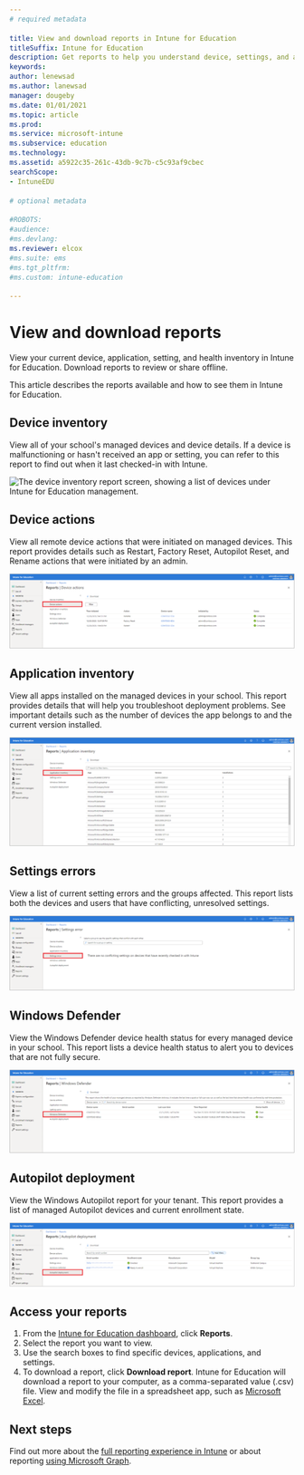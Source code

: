 ```yaml
---
# required metadata

title: View and download reports in Intune for Education 
titleSuffix: Intune for Education
description: Get reports to help you understand device, settings, and application activity in Intune for Education.
keywords:
author: lenewsad
ms.author: lanewsad
manager: dougeby
ms.date: 01/01/2021
ms.topic: article
ms.prod:
ms.service: microsoft-intune
ms.subservice: education
ms.technology:
ms.assetid: a5922c35-261c-43db-9c7b-c5c93af9cbec
searchScope:
- IntuneEDU

# optional metadata

#ROBOTS:
#audience:
#ms.devlang:
ms.reviewer: elcox
#ms.suite: ems
#ms.tgt_pltfrm:
#ms.custom: intune-education

---
```


# View and download reports

View your current device, application, setting, and health inventory in Intune for Education. Download reports to review or share offline.

This article describes the reports available and how to see them in Intune for Education.

## Device inventory
View all of your school's managed devices and device details. If a device is malfunctioning or hasn't received an app or setting, you can refer to this report to find out when it last checked-in with Intune.   

   ![The device inventory report screen, showing a list of devices under Intune for Education management.](./media/reports-001-device-inventory.png)

## Device actions
View all remote device actions that were initiated on managed devices. This report provides details such as Restart, Factory Reset, Autopilot Reset, and Rename actions that were initiated by an admin.

   ![The device action report screen, showing a list of devices under Intune for Education management.](./media/reports-002-device-actions.png)

## Application inventory
View all apps installed on the managed devices in your school. This report provides details that will help you troubleshoot deployment problems. See important details such as the number of devices the app belongs to and the current version installed.  
 
   ![The application inventory report screen, showing a list of apps under Intune for Education management.](./media/reports-003-app-inventory.png)  

## Settings errors
View a list of current setting errors and the groups affected. This report lists both the devices and users that have conflicting, unresolved settings.   

   ![The settings errors report screen, showing a list of setting conflicts.](./media/reports-004-settings-error.png)

## Windows Defender
View the Windows Defender device health status for every managed device in your school. This report lists a device health status to alert you to devices that are not fully secure.

   ![The Windows Defender report screen, showing a list of devices reported by Windows Defender Antivirus.](./media/reports-005-windows-defender.png)
   
## Autopilot deployment
View the Windows Autopilot report for your tenant. This report provides a list of managed Autopilot devices and current enrollment state.

   ![The Windows Autopilot report, showing a list of devices under Intune for Education management.](./media/reports-006-autopilot-deplopyment.png)
   
## Access your reports

1. From the [Intune for Education dashboard](https://intuneeducation.portal.azure.com), click **Reports**.  
2. Select the report you want to view. 
3. Use the search boxes to find specific devices, applications, and settings.
4. To download a report, click **Download report**. Intune for Education will download a report to your computer, as a comma-separated value (.csv) file. View and modify the file in a spreadsheet app, such as [Microsoft Excel](https://support.office.com/article/Import-or-export-text-txt-or-csv-files-5250ac4c-663c-47ce-937b-339e391393ba).  

## Next steps  
Find out more about the [full reporting experience in Intune](https://docs.microsoft.com/mem/intune/fundamentals/reports) or about reporting [using Microsoft Graph](https://developer.microsoft.com/graph/docs/overview/overview).
